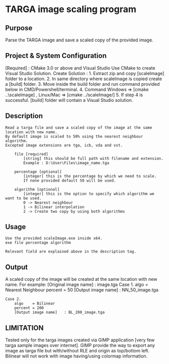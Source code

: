 TARGA image scaling program
==========================

Purpose
-------
Parse the TARGA image and save a scaled copy of the provided image.


Project & System Configuration
------------------------------
[Required] : CMake 3.0 or above and Visual Studio
Use CMake to create Visual Studio Solution.
	Create Solution :
		1. Extract zip and copy [scaleImage] folder to a location.
		2. In same directory where scaleImage is copied create a [build] folder.
		3. Move inside the build folder and run command provided below in CMD/Powershell/terminal.
		4. Command Windows => [cmake ..\scaleImage\] , Linux/Mac => [cmake ../scaleImage/]
		5. If step 4 is successful. [build] folder will contain a Visual Studio solution.


Description
-----------
	Read a targa file and save a scaled copy of the image at the same location with new name.
	By default image is scaled to 50% using the nearest neighbour algorithm.
	Excepted image extensions are tga, icb, vda and vst.

		file [required]
			[string] this should be full path with filename and extension.
			Example : D:\User\Files\image_name.tga

		percentage [optional]
			[integer] this is the percentage by which we need to scale.
			If none provided default 50 will be used.

		algorithm [optional]
			[integer] this is the option to specify which algorithm we want to be used.
			0 -> Nearest neighbour
			1 -> Bilinear interpolation
			2 -> Create two copy by using both algorithms


Usage
-----
	Use the provided scaleImage.exe inside x64.
	exe file percentage algorithm
	
	Relevant field are explained above in the description tag.

Output
------
A scaled copy of the image will be created at the same location with new name.
For example:
	[Original image name] : image.tga
	Case 1.
		algo    = Nearest Neighbour
		percent = 50
		[Output image name]   : NN_50_image.tga
	
	Case 2.
		algo    = Bilinear
		percent = 200
		[Output image name]   : BL_200_image.tga


LIMITATION
----------
Tested only for the targa images created via GIMP application [very few targa sample images over internet].
GIMP provide the way to export any image as targa file but with/without RLE and origin as top/bottom left.
Bilinear will not work with image having/using colormap information.
